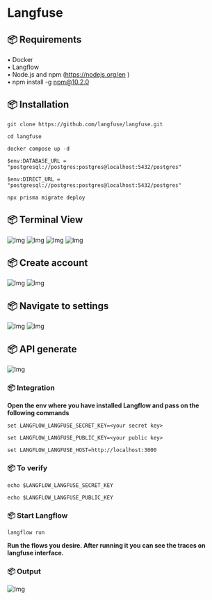 # Langfuse




## 📦 <b>Requirements</b>

•	Docker
<br>
•	Langflow
<br>
•	Node.js and npm (https://nodejs.org/en )
<br>
•	npm install -g npm@10.2.0

## 📦 <b>Installation</b>
```shell
git clone https://github.com/langfuse/langfuse.git
```
```shell
cd langfuse
```
```shell
docker compose up -d
```
```shell
$env:DATABASE_URL = "postgresql://postgres:postgres@localhost:5432/postgres"
```
```shell
$env:DIRECT_URL = "postgresql://postgres:postgres@localhost:5432/postgres"
```
```shell
npx prisma migrate deploy
```
## 📦 <b>Terminal View</b>
![Img](Images/docker.png)
![Img](Images/docker_2.png)
![Img](Images/install.png)
![Img](Images/Install_2.png)

## 📦 <b>Create account</b>
![Img](Images/acc.png)
![Img](Images/acc_2.png)

## 📦 <b>Navigate to settings</b>
![Img](Images/settings.png)
![Img](Images/settings_2.png)

## 📦 <b>API generate</b>
![Img](Images/api.png)

### 📦 <b>Integration</b>
<b>Open the env where you have installed Langflow and pass on the following commands</b>
```shell
set LANGFLOW_LANGFUSE_SECRET_KEY=<your secret key>
```
```shell
set LANGFLOW_LANGFUSE_PUBLIC_KEY=<your public key>
```
```shell
set LANGFLOW_LANGFUSE_HOST=http://localhost:3000
```

### 📦 <b>To verify</b>

```shell
echo $LANGFLOW_LANGFUSE_SECRET_KEY
```
```shell
echo $LANGFLOW_LANGFUSE_PUBLIC_KEY
```
### 📦 <b>Start Langflow</b>
```shell
langflow run
```
<b>Run the flows you desire. After running it you can see the traces on langfuse interface.</b>

### 📦 <b>Output</b>
![Img](Images/dashboard.png)
